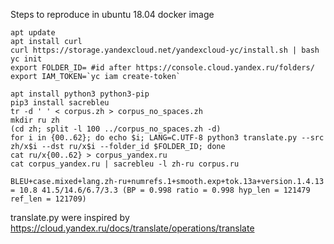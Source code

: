 Steps to reproduce in ubuntu 18.04 docker image
```
apt update
apt install curl
curl https://storage.yandexcloud.net/yandexcloud-yc/install.sh | bash
yc init
export FOLDER_ID= #id after https://console.cloud.yandex.ru/folders/
export IAM_TOKEN=`yc iam create-token`

apt install python3 python3-pip
pip3 install sacrebleu
tr -d ' ' < corpus.zh > corpus_no_spaces.zh
mkdir ru zh
(cd zh; split -l 100 ../corpus_no_spaces.zh -d)
for i in {00..62}; do echo $i; LANG=C.UTF-8 python3 translate.py --src zh/x$i --dst ru/x$i --folder_id $FOLDER_ID; done
cat ru/x{00..62} > corpus_yandex.ru
cat corpus_yandex.ru | sacrebleu -l zh-ru corpus.ru
```
```
BLEU+case.mixed+lang.zh-ru+numrefs.1+smooth.exp+tok.13a+version.1.4.13 = 10.8 41.5/14.6/6.7/3.3 (BP = 0.998 ratio = 0.998 hyp_len = 121479 ref_len = 121709)
```
translate.py were inspired by https://cloud.yandex.ru/docs/translate/operations/translate